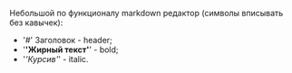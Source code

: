 Небольшой по функционалу markdown редактор (символы вписывать без кавычек):
- '#' Заголовок - header;
- '**'Жирный текст'**' - bold; 
- '*'Курсив'*' - italic.
